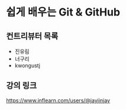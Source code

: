 # 쉽게 배우는 Git & GitHub

## 컨트리뷰터 목록

- 진유림
- 너구리
- kwongustj
## 강의 링크
https://www.inflearn.com/users/@jayjinjay